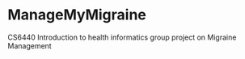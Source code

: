 ManageMyMigraine
================

CS6440 Introduction to health informatics group project on Migraine Management
